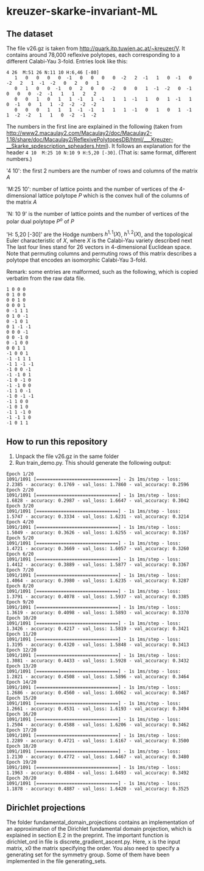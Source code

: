 # kreuzer-skarke-invariant-ML

## The dataset

The file v26.gz is taken from http://quark.itp.tuwien.ac.at/~kreuzer/V. It contains around 78,000 reflexive polytopes, each corresponding to a different Calabi-Yau 3-fold.
Entries look like this:

```
4 26  M:51 26 N:11 10 H:6,46 [-80]
   1   0   0   0   0  -1   0   0   0   0  -2   2  -1   1   0  -1   0  -2   2   1  -1  -2   0   2   0   1
   0   1   0   0  -1   0   2   0   0  -2   0   0   1  -1  -2   0  -1   0   0   0  -2  -1   1   1   2   2
   0   0   1   0   1   1  -1   1  -1   1   1  -1   1   0   1  -1   1   0  -1   0   1   1  -2  -2  -2  -2
   0   0   0   1   1   1  -1  -1   1   1   1  -1   0   1   0   1  -1   1  -2  -2   1   1   0  -2  -1  -2
```

The numbers in the first line are explained in the following (taken from http://www2.macaulay2.com/Macaulay2/doc/Macaulay2-1.18/share/doc/Macaulay2/ReflexivePolytopesDB/html/___Kreuzer-__Skarke_spdescription_spheaders.html).
It follows an explanation for the header `4 10  M:25 10 N:10 9 H:5,20 [-30]`. (That is: same format, different numbers.)
            
'4 10': the first 2 numbers are the number of rows and columns of the matrix $A$            
            
'M:25 10': number of lattice points and the number of vertices of the 4-dimensional lattice polytope $P$ which is the convex hull of the columns of the matrix $A$            
            
'N: 10 9' is the number of lattice points and the number of vertices of the polar dual polytope $P^o$ of $P$            
            
'H: 5,20 [-30]' are the Hodge numbers $h^{1,1}(X)$, $h^{1,2}(X)$, and the topological Euler characteristic of $X$, where $X$ is the Calabi-Yau variety described next            
The last four lines stand for 26 vectors in 4-dimensional Euclidean space.
Note that permuting columns and permuting rows of this matrix describes a polytope that encodes an isomorphic Calabi-Yau 3-fold.

Remark:
some entries are malformed, such as the following, which is copied verbatim from the raw data file.

```26 4  M:28 26 N:30 26 H:24,22 [4]
1 0 0 0 
0 1 0 0 
0 0 1 0 
0 0 0 1 
0 -1 1 1 
0 1 0 -1 
0 -1 0 1 
0 1 -1 -1 
0 0 0 -1 
0 0 -1 0 
0 -1 0 0 
0 0 1 1 
-1 0 0 1 
-1 -1 1 1 
-1 1 -1 -1 
-1 0 0 -1 
-1 -1 0 1 
-1 0 -1 0 
-1 -1 0 0 
-1 1 0 -1 
-1 0 -1 -1 
-1 1 0 0 
-1 0 1 0 
-1 1 -1 0 
-1 -1 1 0 
-1 0 1 1 
```

## How to run this repository

1. Unpack the file v26.gz in the same folder
2. Run train_demo.py. This should generate the following output:

```
Epoch 1/20
1091/1091 [==============================] - 2s 1ms/step - loss: 2.2385 - accuracy: 0.1769 - val_loss: 1.7860 - val_accuracy: 0.2596
Epoch 2/20
1091/1091 [==============================] - 1s 1ms/step - loss: 1.6828 - accuracy: 0.2987 - val_loss: 1.6647 - val_accuracy: 0.3042
Epoch 3/20
1091/1091 [==============================] - 1s 1ms/step - loss: 1.5747 - accuracy: 0.3334 - val_loss: 1.6231 - val_accuracy: 0.3214
Epoch 4/20
1091/1091 [==============================] - 1s 1ms/step - loss: 1.5049 - accuracy: 0.3626 - val_loss: 1.6255 - val_accuracy: 0.3167
Epoch 5/20
1091/1091 [==============================] - 1s 1ms/step - loss: 1.4721 - accuracy: 0.3669 - val_loss: 1.6057 - val_accuracy: 0.3260
Epoch 6/20
1091/1091 [==============================] - 1s 1ms/step - loss: 1.4412 - accuracy: 0.3889 - val_loss: 1.5877 - val_accuracy: 0.3367
Epoch 7/20
1091/1091 [==============================] - 1s 1ms/step - loss: 1.4064 - accuracy: 0.3980 - val_loss: 1.6235 - val_accuracy: 0.3287
Epoch 8/20
1091/1091 [==============================] - 1s 1ms/step - loss: 1.3791 - accuracy: 0.4078 - val_loss: 1.5937 - val_accuracy: 0.3385
Epoch 9/20
1091/1091 [==============================] - 1s 1ms/step - loss: 1.3619 - accuracy: 0.4098 - val_loss: 1.5893 - val_accuracy: 0.3370
Epoch 10/20
1091/1091 [==============================] - 1s 1ms/step - loss: 1.3426 - accuracy: 0.4217 - val_loss: 1.5819 - val_accuracy: 0.3421
Epoch 11/20
1091/1091 [==============================] - 1s 1ms/step - loss: 1.3195 - accuracy: 0.4320 - val_loss: 1.5848 - val_accuracy: 0.3413
Epoch 12/20
1091/1091 [==============================] - 1s 1ms/step - loss: 1.3081 - accuracy: 0.4433 - val_loss: 1.5928 - val_accuracy: 0.3432
Epoch 13/20
1091/1091 [==============================] - 1s 1ms/step - loss: 1.2821 - accuracy: 0.4508 - val_loss: 1.5896 - val_accuracy: 0.3464
Epoch 14/20
1091/1091 [==============================] - 1s 1ms/step - loss: 1.2686 - accuracy: 0.4560 - val_loss: 1.6062 - val_accuracy: 0.3467
Epoch 15/20
1091/1091 [==============================] - 1s 1ms/step - loss: 1.2661 - accuracy: 0.4531 - val_loss: 1.6193 - val_accuracy: 0.3494
Epoch 16/20
1091/1091 [==============================] - 1s 1ms/step - loss: 1.2504 - accuracy: 0.4588 - val_loss: 1.6206 - val_accuracy: 0.3462
Epoch 17/20
1091/1091 [==============================] - 1s 1ms/step - loss: 1.2289 - accuracy: 0.4721 - val_loss: 1.6167 - val_accuracy: 0.3500
Epoch 18/20
1091/1091 [==============================] - 1s 1ms/step - loss: 1.2130 - accuracy: 0.4772 - val_loss: 1.6467 - val_accuracy: 0.3480
Epoch 19/20
1091/1091 [==============================] - 1s 1ms/step - loss: 1.1963 - accuracy: 0.4884 - val_loss: 1.6493 - val_accuracy: 0.3492
Epoch 20/20
1091/1091 [==============================] - 1s 1ms/step - loss: 1.1878 - accuracy: 0.4887 - val_loss: 1.6420 - val_accuracy: 0.3525
```

## Dirichlet projections
The folder fundamental_domain_projections contains an implementation of an approximation of the Dirichlet fundamental domain projection, which is explained in section E.2 in the preprint. The important function is dirichlet_ord in file is discrete_gradient_ascent.py. Here, x is the input matrix, x0 the matrix specifying the order. You also need to specify a generating set for the symmetry group. Some of them have been implemented in the file generating_sets.
